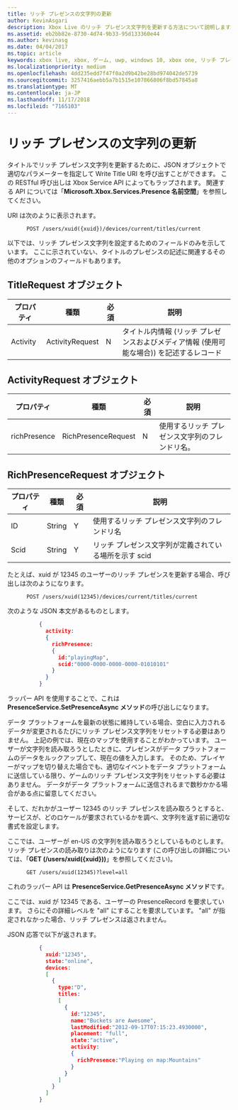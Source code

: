 ```yaml
---
title: リッチ プレゼンスの文字列の更新
author: KevinAsgari
description: Xbox Live のリッチ プレゼンス文字列を更新する方法について説明します。
ms.assetid: eb2bb82e-8730-4d74-9b33-95d133360e44
ms.author: kevinasg
ms.date: 04/04/2017
ms.topic: article
keywords: xbox live, xbox, ゲーム, uwp, windows 10, xbox one, リッチ プレゼンス
ms.localizationpriority: medium
ms.openlocfilehash: 4dd235edd7f47f0a2d9b42be28bd974042de5739
ms.sourcegitcommit: 3257416aebb5a7b1515e107866806f8bd57845a8
ms.translationtype: MT
ms.contentlocale: ja-JP
ms.lasthandoff: 11/17/2018
ms.locfileid: "7165103"
---
```

# <a name="rich-presence-updating-strings"></a>リッチ プレゼンスの文字列の更新

タイトルでリッチ プレゼンス文字列を更新するために、JSON オブジェクトで適切なパラメーターを指定して Write Title URI を呼び出すことができます。 この RESTful 呼び出しは Xbox Service API によってもラップされます。 関連する API については「**Microsoft.Xbox.Services.Presence 名前空間**」を参照してください。

URI は次のように表示されます。

          POST /users/xuid({xuid})/devices/current/titles/current

以下では、リッチ プレゼンス文字列を設定するためのフィールドのみを示しています。 ここに示されていない、タイトルのプレゼンスの記述に関連するその他のオプションのフィールドもあります。

## <a name="titlerequest-object"></a>TitleRequest オブジェクト

プロパティ | 種類 | 必須 | 説明
---|---|---|---
Activity|ActivityRequest|N|タイトル内情報 (リッチ プレゼンスおよびメディア情報 (使用可能な場合)) を記述するレコード

## <a name="activityrequest-object"></a>ActivityRequest オブジェクト

プロパティ | 種類 | 必須 | 説明
---|---|---|---
richPresence|RichPresenceRequest|N|使用するリッチ プレゼンス文字列のフレンドリ名。

## <a name="richpresencerequest-object"></a>RichPresenceRequest オブジェクト

プロパティ | 種類 | 必須 | 説明
---|---|---|---
ID|String|Y|使用するリッチ プレゼンス文字列のフレンドリ名
Scid|String|Y|リッチ プレゼンス文字列が定義されている場所を示す scid

たとえば、xuid が 12345 のユーザーのリッチ プレゼンスを更新する場合、呼び出しは次のようになります。

          POST /users/xuid(12345)/devices/current/titles/current


次のような JSON 本文があるものとします。

```json
          {
            activity:
            {
              richPresence:
              {
                id:"playingMap",
                scid:"0000-0000-0000-0000-01010101"
              }
            }
          }
```

ラッパー API を使用することで、これは **PresenceService.SetPresenceAsync メソッド**の呼び出しになります。

データ プラットフォームを最新の状態に維持している場合、空白に入力されるデータが変更されるたびにリッチ プレゼンス文字列をリセットする必要はありません。 上記の例では、現在のマップを使用することがわかっています。 ユーザーが文字列を読み取ろうとしたときに、プレゼンスがデータ プラットフォームのデータをルックアップして、現在の値を入力します。 そのため、プレイヤーがマップを切り替えた場合でも、適切なイベントをデータ プラットフォームに送信している限り、ゲームのリッチ プレゼンス文字列をリセットする必要はありません。 データがデータ プラットフォームに送信されるまで数秒かかる場合がある点に留意してください。

そして、だれかがユーザー 12345 のリッチ プレゼンスを読み取ろうとすると、サービスが、どのロケールが要求されているかを調べ、文字列を返す前に適切な書式を設定します。

ここでは、ユーザーが en-US の文字列を読み取ろうとしているものとします。 リッチ プレゼンスの読み取りは次のようになります (この呼び出しの詳細については、「**GET (/users/xuid({xuid}))**」を参照してください)。

          GET /users/xuid(12345)?level=all

これのラッパー API は **PresenceService.GetPresenceAsync メソッド**です。

ここでは、xuid が 12345 である、ユーザーの PresenceRecord を要求しています。 さらにその詳細レベルを "all" にすることを要求しています。 "all" が指定されなかった場合、リッチ プレゼンスは返されません。

JSON 応答で以下が返されます。

```json
          {
            xuid:"12345",
            state:"online",
            devices:
            [
              {
                type:"D",
                titles:
                [
                  {
                    id:"12345",
                    name:"Buckets are Awesome",
                    lastModified:"2012-09-17T07:15:23.4930000",
                    placement: "full",
                    state:"active",
                    activity:
                    {
                      richPresence:"Playing on map:Mountains"
                    }
                  }
                ]
              }
            ]
          }
```
